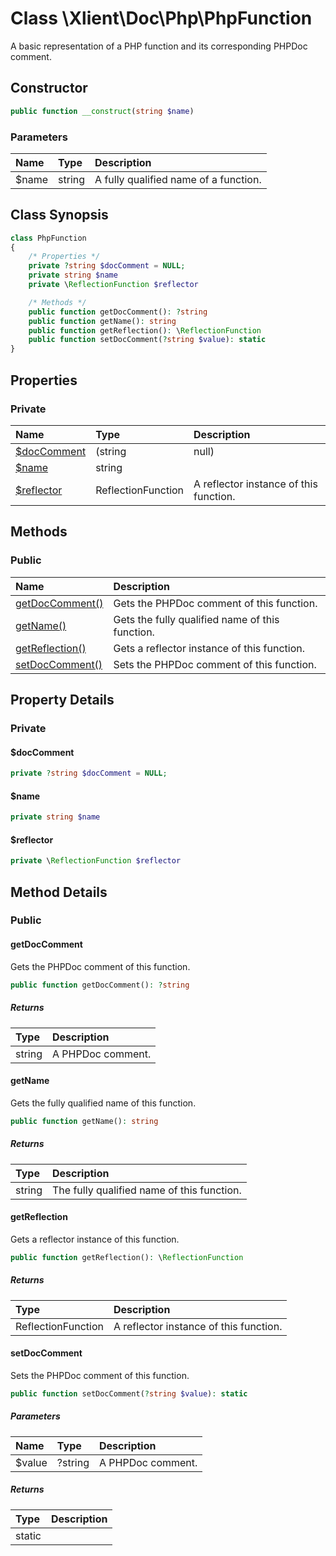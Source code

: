 # Class \Xlient\Doc\Php\PhpFunction

A basic representation of a PHP function and its corresponding PHPDoc comment.

## Constructor

```php
public function __construct(string $name)
```

### Parameters

| Name | Type | Description |
| :--- | :--- | :--- |
| $name | string | A fully qualified name of a function. |

## Class Synopsis
```php
class PhpFunction
{
    /* Properties */
    private ?string $docComment = NULL;
    private string $name
    private \ReflectionFunction $reflector

    /* Methods */
    public function getDocComment(): ?string
    public function getName(): string
    public function getReflection(): \ReflectionFunction
    public function setDocComment(?string $value): static
}
```

## Properties

### Private

| Name | Type |Description |
| :--- | :--- | :--- |
| [$docComment](#doc\-comment) | (string | null) | A PHPDoc comment. |
| [$name](#name) | string |  |
| [$reflector](#reflector) | ReflectionFunction | A reflector instance of this function. |

## Methods

### Public

| Name | Description |
| :--- | :--- |
| [getDocComment()](/docs/doc/php/php\-function/get\-doc\-comment.md) | Gets the PHPDoc comment of this function. |
| [getName()](/docs/doc/php/php\-function/get\-name.md) | Gets the fully qualified name of this function. |
| [getReflection()](/docs/doc/php/php\-function/get\-reflection.md) | Gets a reflector instance of this function. |
| [setDocComment()](/docs/doc/php/php\-function/set\-doc\-comment.md) | Sets the PHPDoc comment of this function. |

## Property Details

### Private

<a id="doc-comment"></a>

#### $docComment

```php
private ?string $docComment = NULL;
```

<a id="name"></a>

#### $name

```php
private string $name
```

<a id="reflector"></a>

#### $reflector

```php
private \ReflectionFunction $reflector
```

## Method Details

### Public

<a id="get-doc-comment"></a>

#### getDocComment

Gets the PHPDoc comment of this function.

```php
public function getDocComment(): ?string
```

##### Returns

| Type | Description |
| :--- | :--- |
| string | A PHPDoc comment. |

<a id="get-name"></a>

#### getName

Gets the fully qualified name of this function.

```php
public function getName(): string
```

##### Returns

| Type | Description |
| :--- | :--- |
| string | The fully qualified name of this function. |

<a id="get-reflection"></a>

#### getReflection

Gets a reflector instance of this function.

```php
public function getReflection(): \ReflectionFunction
```

##### Returns

| Type | Description |
| :--- | :--- |
| ReflectionFunction | A reflector instance of this function. |

<a id="set-doc-comment"></a>

#### setDocComment

Sets the PHPDoc comment of this function.

```php
public function setDocComment(?string $value): static
```

##### Parameters

| Name | Type | Description |
| :--- | :--- | :--- |
| $value | ?string | A PHPDoc comment. |

##### Returns

| Type | Description |
| :--- | :--- |
| static |  |
